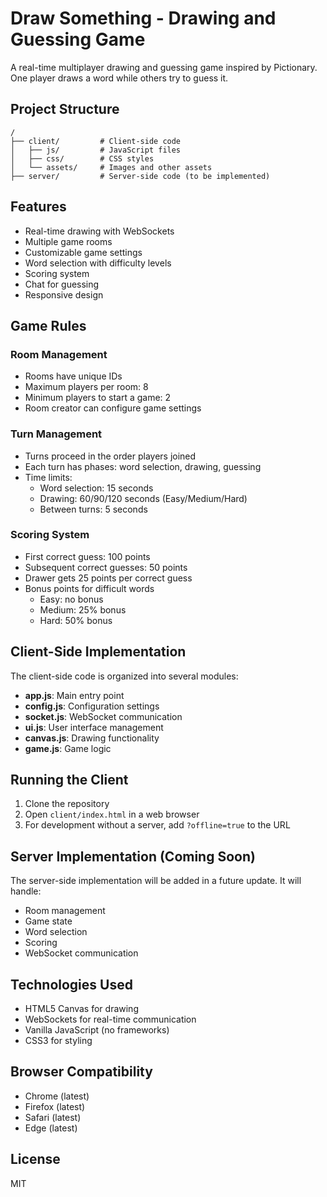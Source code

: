 # Draw Something - Drawing and Guessing Game

A real-time multiplayer drawing and guessing game inspired by Pictionary. One player draws a word while others try to guess it.

## Project Structure

```
/
├── client/         # Client-side code
│   ├── js/         # JavaScript files
│   ├── css/        # CSS styles
│   └── assets/     # Images and other assets
├── server/         # Server-side code (to be implemented)
```

## Features

- Real-time drawing with WebSockets
- Multiple game rooms
- Customizable game settings
- Word selection with difficulty levels
- Scoring system
- Chat for guessing
- Responsive design

## Game Rules

### Room Management
- Rooms have unique IDs
- Maximum players per room: 8
- Minimum players to start a game: 2
- Room creator can configure game settings

### Turn Management
- Turns proceed in the order players joined
- Each turn has phases: word selection, drawing, guessing
- Time limits: 
  - Word selection: 15 seconds
  - Drawing: 60/90/120 seconds (Easy/Medium/Hard)
  - Between turns: 5 seconds

### Scoring System
- First correct guess: 100 points
- Subsequent correct guesses: 50 points
- Drawer gets 25 points per correct guess
- Bonus points for difficult words
  - Easy: no bonus
  - Medium: 25% bonus
  - Hard: 50% bonus

## Client-Side Implementation

The client-side code is organized into several modules:

- **app.js**: Main entry point
- **config.js**: Configuration settings
- **socket.js**: WebSocket communication
- **ui.js**: User interface management
- **canvas.js**: Drawing functionality
- **game.js**: Game logic

## Running the Client

1. Clone the repository
2. Open `client/index.html` in a web browser
3. For development without a server, add `?offline=true` to the URL

## Server Implementation (Coming Soon)

The server-side implementation will be added in a future update. It will handle:

- Room management
- Game state
- Word selection
- Scoring
- WebSocket communication

## Technologies Used

- HTML5 Canvas for drawing
- WebSockets for real-time communication
- Vanilla JavaScript (no frameworks)
- CSS3 for styling

## Browser Compatibility

- Chrome (latest)
- Firefox (latest)
- Safari (latest)
- Edge (latest)

## License

MIT 